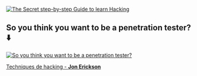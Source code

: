 [![The Secret step-by-step Guide to learn Hacking](https://i.ytimg.com/vi/2TofunAI6fU/hqdefault.jpg?sqp=-oaymwEZCNACELwBSFXyq4qpAwsIARUAAIhCGAFwAQ==&rs=AOn4CLCykZ13sdYHpb-YUmX6g_4XRS-p-w)](https://www.youtube.com/watch?v=2TofunAI6fU)

## So you think you want to be a penetration tester? :arrow_down:

[![So you think you want to be a penetration tester?](https://i.ytimg.com/vi/Kaat-T71N3A/hqdefault.jpg?sqp=-oaymwEZCNACELwBSFXyq4qpAwsIARUAAIhCGAFwAQ==&rs=AOn4CLB-sRQVGJjozil563kKJ5dCZneQqQ)](https://www.youtube.com/watch?v=Kaat-T71N3A)

[Techniques de hacking - **Jon Erickson**](https://www.pearson.fr/fr/book/?GCOI=27440100296090#h2tabtableContents)

